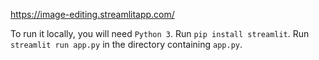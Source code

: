 https://image-editing.streamlitapp.com/

To run it locally, you will need ```Python 3```.
Run ```pip install streamlit```.
Run ```streamlit run app.py``` in the directory containing ```app.py```.
